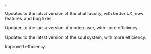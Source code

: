 .

Updated to the latest version of the chat faculty, with better UX, new features, and bug fixes.

Updated to the latest version of modernuser, with more efficiency.

Updated to the latest version of the soul system, with more efficiency.

Improved efficiency.